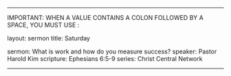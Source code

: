 ---

IMPORTANT: WHEN A VALUE CONTAINS A COLON FOLLOWED BY A SPACE, YOU MUST USE &#58;

layout: sermon
title: Saturday

sermon: What is work and how do you measure success?
speaker: Pastor Harold Kim
scripture: Ephesians 6:5-9
series: Christ Central Network

---